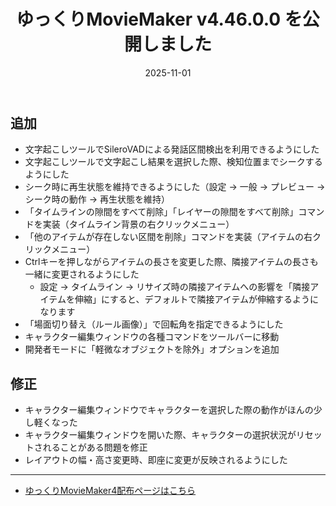 ﻿---
title: ゆっくりMovieMaker v4.46.0.0 を公開しました
date: 2025-11-01
tags: [YMM4,お知らせ]
---
## 追加
- 文字起こしツールでSileroVADによる発話区間検出を利用できるようにした
- 文字起こしツールで文字起こし結果を選択した際、検知位置までシークするようにした
- シーク時に再生状態を維持できるようにした（設定 → 一般 → プレビュー → シーク時の動作 → 再生状態を維持）
- 「タイムラインの隙間をすべて削除」「レイヤーの隙間をすべて削除」コマンドを実装（タイムライン背景の右クリックメニュー）
- 「他のアイテムが存在しない区間を削除」コマンドを実装（アイテムの右クリックメニュー）
- Ctrlキーを押しながらアイテムの長さを変更した際、隣接アイテムの長さも一緒に変更されるようにした
   - 設定 → タイムライン → リサイズ時の隣接アイテムへの影響を「隣接アイテムを伸縮」にすると、デフォルトで隣接アイテムが伸縮するようになります
- 「場面切り替え（ルール画像）」で回転角を指定できるようにした
- キャラクター編集ウィンドウの各種コマンドをツールバーに移動
- 開発者モードに「軽微なオブジェクトを除外」オプションを追加
## 修正
- キャラクター編集ウィンドウでキャラクターを選択した際の動作がほんの少し軽くなった
- キャラクター編集ウィンドウを開いた際、キャラクターの選択状況がリセットされることがある問題を修正
- レイアウトの幅・高さ変更時、即座に変更が反映されるようにした

---

- [ゆっくりMovieMaker4配布ページはこちら](../index.md)